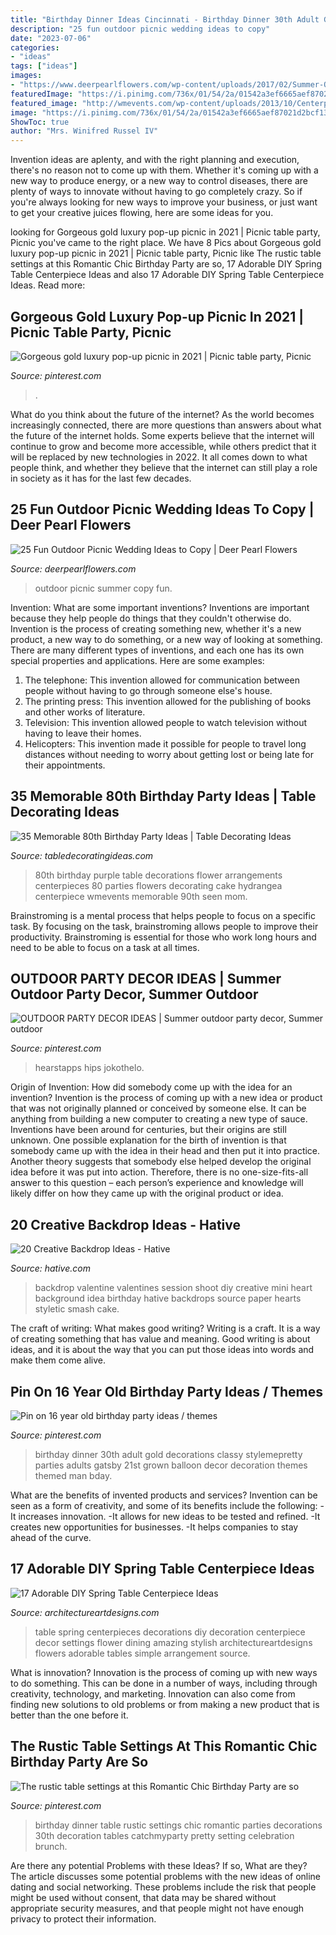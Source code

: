 ```yaml
---
title: "Birthday Dinner Ideas Cincinnati - Birthday Dinner 30th Adult Gold Decorations Classy Stylemepretty Parties Adults Gatsby 21st Grown Balloon Decor Decoration Themes Themed Man Bday"
description: "25 fun outdoor picnic wedding ideas to copy"
date: "2023-07-06"
categories:
- "ideas"
tags: ["ideas"]
images:
- "https://www.deerpearlflowers.com/wp-content/uploads/2017/02/Summer-Outdoor-Picnic-Wedding-Ideas-3.jpg"
featuredImage: "https://i.pinimg.com/736x/01/54/2a/01542a3ef6665aef87021d2bcf135800--adult-birthday-party-th-birthday-parties.jpg"
featured_image: "http://wmevents.com/wp-content/uploads/2013/10/Centerpiece-Detail.jpg"
image: "https://i.pinimg.com/736x/01/54/2a/01542a3ef6665aef87021d2bcf135800--adult-birthday-party-th-birthday-parties.jpg"
ShowToc: true
author: "Mrs. Winifred Russel IV"
---
```



Invention ideas are aplenty, and with the right planning and execution, there's no reason not to come up with them. Whether it's coming up with a new way to produce energy, or a new way to control diseases, there are plenty of ways to innovate without having to go completely crazy. So if you're always looking for new ways to improve your business, or just want to get your creative juices flowing, here are some ideas for you.

	

		
looking for Gorgeous gold luxury pop-up picnic in 2021 | Picnic table party, Picnic you've came to the right place. We have 8 Pics about Gorgeous gold luxury pop-up picnic in 2021 | Picnic table party, Picnic like The rustic table settings at this Romantic Chic Birthday Party are so, 17 Adorable DIY Spring Table Centerpiece Ideas and also 17 Adorable DIY Spring Table Centerpiece Ideas. Read more:
		
    
## Gorgeous Gold Luxury Pop-up Picnic In 2021 | Picnic Table Party, Picnic

<img loading=lazy src="https://i.pinimg.com/736x/22/84/a0/2284a0f6d638f1084ced9e4656f83030.jpg" onerror="this.onerror=null;this.src='https://tse4.mm.bing.net/th?id=OIP.fnFsmTxBTd4o2-3ii8QEfQHaLH&amp;pid=15.1';" alt="Gorgeous gold luxury pop-up picnic in 2021 | Picnic table party, Picnic">

_Source: pinterest.com_

>. 

	

What do you think about the future of the internet?
As the world becomes increasingly connected, there are more questions than answers about what the future of the internet holds. Some experts believe that the internet will continue to grow and become more accessible, while others predict that it will be replaced by new technologies in 2022. It all comes down to what people think, and whether they believe that the internet can still play a role in society as it has for the last few decades.

    
## 25 Fun Outdoor Picnic Wedding Ideas To Copy | Deer Pearl Flowers

<img loading=lazy src="https://www.deerpearlflowers.com/wp-content/uploads/2017/02/Summer-Outdoor-Picnic-Wedding-Ideas-3.jpg" onerror="this.onerror=null;this.src='https://tse2.mm.bing.net/th?id=OIP.NXS8DreooO-NQF-KINk5JgHaI2&amp;pid=15.1';" alt="25 Fun Outdoor Picnic Wedding Ideas to Copy | Deer Pearl Flowers">

_Source: deerpearlflowers.com_

>outdoor picnic summer copy fun. 

	

Invention: What are some important inventions?
Inventions are important because they help people do things that they couldn't otherwise do. Invention is the process of creating something new, whether it's a new product, a new way to do something, or a new way of looking at something. There are many different types of inventions, and each one has its own special properties and applications. Here are some examples: 
1. The telephone: This invention allowed for communication between people without having to go through someone else's house.
2. The printing press: This invention allowed for the publishing of books and other works of literature.
3. Television: This invention allowed people to watch television without having to leave their homes.
4. Helicopters: This invention made it possible for people to travel long distances without needing to worry about getting lost or being late for their appointments.

    
## 35 Memorable 80th Birthday Party Ideas | Table Decorating Ideas

<img loading=lazy src="http://wmevents.com/wp-content/uploads/2013/10/Centerpiece-Detail.jpg" onerror="this.onerror=null;this.src='https://tse3.mm.bing.net/th?id=OIP.XTi6z3nq8yAXIWf5pnOCzwHaLH&amp;pid=15.1';" alt="35 Memorable 80th Birthday Party Ideas | Table Decorating Ideas">

_Source: tabledecoratingideas.com_

>80th birthday purple table decorations flower arrangements centerpieces 80 parties flowers decorating cake hydrangea centerpiece wmevents memorable 90th seen mom. 

	

Brainstroming is a mental process that helps people to focus on a specific task. By focusing on the task, brainstroming allows people to improve their productivity. Brainstroming is essential for those who work long hours and need to be able to focus on a task at all times.

    
## OUTDOOR PARTY DECOR IDEAS | Summer Outdoor Party Decor, Summer Outdoor

<img loading=lazy src="https://i.pinimg.com/736x/3f/4b/2b/3f4b2b195492f4e9c00501c513acc16c.jpg" onerror="this.onerror=null;this.src='https://tse2.mm.bing.net/th?id=OIP.tKsxiWtEvfwKLIPPRL_NyQHaLH&amp;pid=15.1';" alt="OUTDOOR PARTY DECOR IDEAS | Summer outdoor party decor, Summer outdoor">

_Source: pinterest.com_

>hearstapps hips jokothelo. 

	

Origin of Invention: How did somebody come up with the idea for an invention?
Invention is the process of coming up with a new idea or product that was not originally planned or conceived by someone else. It can be anything from building a new computer to creating a new type of sauce. Inventions have been around for centuries, but their origins are still unknown. One possible explanation for the birth of invention is that somebody came up with the idea in their head and then put it into practice. Another theory suggests that somebody else helped develop the original idea before it was put into action. Therefore, there is no one-size-fits-all answer to this question – each person’s experience and knowledge will likely differ on how they came up with the original product or idea.

    
## 20 Creative Backdrop Ideas - Hative

<img loading=lazy src="https://hative.com/wp-content/uploads/2014/12/backdrop-ideas/10-creative-backdrop-ideas.jpg" onerror="this.onerror=null;this.src='https://tse3.mm.bing.net/th?id=OIP.uNUmSlDfdLBlWMhahRNitgHaLH&amp;pid=15.1';" alt="20 Creative Backdrop Ideas - Hative">

_Source: hative.com_

>backdrop valentine valentines session shoot diy creative mini heart background idea birthday hative backdrops source paper hearts styletic smash cake. 

	

The craft of writing: What makes good writing?
Writing is a craft. It is a way of creating something that has value and meaning. Good writing is about ideas, and it is about the way that you can put those ideas into words and make them come alive.

    
## Pin On 16 Year Old Birthday Party Ideas / Themes

<img loading=lazy src="https://i.pinimg.com/736x/01/54/2a/01542a3ef6665aef87021d2bcf135800--adult-birthday-party-th-birthday-parties.jpg" onerror="this.onerror=null;this.src='https://tse4.mm.bing.net/th?id=OIP.2KkyWdpEM59v-ev1KI87QQHaLH&amp;pid=15.1';" alt="Pin on 16 year old birthday party ideas / themes">

_Source: pinterest.com_

>birthday dinner 30th adult gold decorations classy stylemepretty parties adults gatsby 21st grown balloon decor decoration themes themed man bday. 

	

What are the benefits of invented products and services?
Invention can be seen as a form of creativity, and some of its benefits include the following: 
-It increases innovation. 
-It allows for new ideas to be tested and refined. 
-It creates new opportunities for businesses. 
-It helps companies to stay ahead of the curve.

    
## 17 Adorable DIY Spring Table Centerpiece Ideas

<img loading=lazy src="http://www.architectureartdesigns.com/wp-content/uploads/2015/03/615-630x945.jpg" onerror="this.onerror=null;this.src='https://tse2.mm.bing.net/th?id=OIP.Ue9YK14yUbRZ5f3-bQRlbQHaLH&amp;pid=15.1';" alt="17 Adorable DIY Spring Table Centerpiece Ideas">

_Source: architectureartdesigns.com_

>table spring centerpieces decorations diy decoration centerpiece decor settings flower dining amazing stylish architectureartdesigns flowers adorable tables simple arrangement source. 

	

What is innovation?
Innovation is the process of coming up with new ways to do something. This can be done in a number of ways, including through creativity, technology, and marketing. Innovation can also come from finding new solutions to old problems or from making a new product that is better than the one before it.

    
## The Rustic Table Settings At This Romantic Chic Birthday Party Are So

<img loading=lazy src="https://i.pinimg.com/736x/c1/d0/7f/c1d07f45a5c2b121255ba9ec54b9adf7.jpg" onerror="this.onerror=null;this.src='https://tse2.mm.bing.net/th?id=OIP.-sEwtH9KZBvcUHp_trigRgHaLG&amp;pid=15.1';" alt="The rustic table settings at this Romantic Chic Birthday Party are so">

_Source: pinterest.com_

>birthday dinner table rustic settings chic romantic parties decorations 30th decoration tables catchmyparty pretty setting celebration brunch. 

	

Are there any potential Problems with these Ideas? If so, What are they?
The article discusses some potential problems with the new ideas of online dating and social networking. These problems include the risk that people might be used without consent, that data may be shared without appropriate security measures, and that people might not have enough privacy to protect their information.

